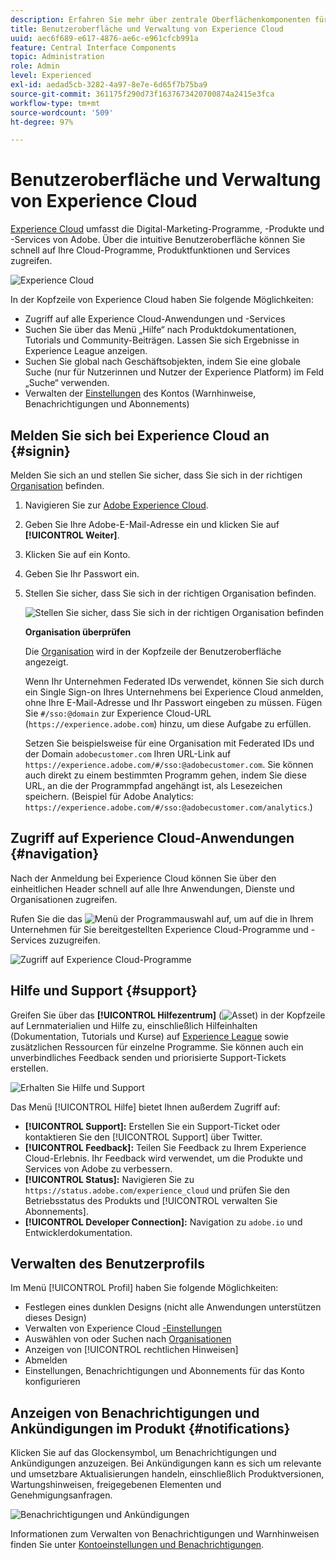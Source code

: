 ```yaml
---
description: Erfahren Sie mehr über zentrale Oberflächenkomponenten für Experience Cloud. Erhalten Sie Hilfe zur Benutzer- und Produktverwaltung in der Admin Console und aktivieren Sie Anwendungen für Experience Cloud-Services. Hier erhalten Sie Hilfe zur Zielgruppenbibliothek, zu Kundenattributen, Experience Cloud Assets und mehr.
title: Benutzeroberfläche und Verwaltung von Experience Cloud
uuid: aec6f689-e617-4876-ae6c-e961cfcb991a
feature: Central Interface Components
topic: Administration
role: Admin
level: Experienced
exl-id: aedad5cb-3282-4a97-8e7e-6d65f7b75ba9
source-git-commit: 361175f290d73f1637673420700874a2415e3fca
workflow-type: tm+mt
source-wordcount: '509'
ht-degree: 97%

---
```


# Benutzeroberfläche und Verwaltung von Experience Cloud

[Experience Cloud](https://experience.adobe.com) umfasst die Digital-Marketing-Programme, -Produkte und -Services von Adobe. Über die intuitive Benutzeroberfläche können Sie schnell auf Ihre Cloud-Programme, Produktfunktionen und Services zugreifen.

![Experience Cloud](assets/landing.png)

In der Kopfzeile von Experience Cloud haben Sie folgende Möglichkeiten:

* Zugriff auf alle Experience Cloud-Anwendungen und -Services
* Suchen Sie über das Menü „Hilfe“ nach Produktdokumentationen, Tutorials und Community-Beiträgen. Lassen Sie sich Ergebnisse in Experience League anzeigen.
* Suchen Sie global nach Geschäftsobjekten, indem Sie eine globale Suche (nur für Nutzerinnen und Nutzer der Experience Platform) im Feld „Suche“ verwenden.
* Verwalten der [Einstellungen](features/account-preferences.md) des Kontos (Warnhinweise, Benachrichtigungen und Abonnements)

## Melden Sie sich bei Experience Cloud an {#signin}

Melden Sie sich an und stellen Sie sicher, dass Sie sich in der richtigen [Organisation](administration/organizations.md) befinden.

1. Navigieren Sie zur [Adobe Experience Cloud](https://experience.adobe.com).
1. Geben Sie Ihre Adobe-E-Mail-Adresse ein und klicken Sie auf **[!UICONTROL Weiter]**.
1. Klicken Sie auf ein Konto.
1. Geben Sie Ihr Passwort ein.
1. Stellen Sie sicher, dass Sie sich in der richtigen Organisation befinden.

   ![Stellen Sie sicher, dass Sie sich in der richtigen Organisation befinden](assets/organizations-menu.png)

   **Organisation überprüfen**

   Die [Organisation](administration/organizations.md) wird in der Kopfzeile der Benutzeroberfläche angezeigt.

   Wenn Ihr Unternehmen Federated IDs verwendet, können Sie sich durch ein Single Sign-on Ihres Unternehmens bei Experience Cloud anmelden, ohne Ihre E-Mail-Adresse und Ihr Passwort eingeben zu müssen. Fügen Sie `#/sso:@domain` zur Experience Cloud-URL (`https://experience.adobe.com`) hinzu, um diese Aufgabe zu erfüllen.

   Setzen Sie beispielsweise für eine Organisation mit Federated IDs und der Domain `adobecustomer.com` Ihren URL-Link auf `https://experience.adobe.com/#/sso:@adobecustomer.com`. Sie können auch direkt zu einem bestimmten Programm gehen, indem Sie diese URL, an die der Programmpfad angehängt ist, als Lesezeichen speichern. (Beispiel für Adobe Analytics: `https://experience.adobe.com/#/sso:@adobecustomer.com/analytics`.)

## Zugriff auf Experience Cloud-Anwendungen {#navigation}

Nach der Anmeldung bei Experience Cloud können Sie über den einheitlichen Header schnell auf alle Ihre Anwendungen, Dienste und Organisationen zugreifen.

Rufen Sie die das ![Menü](assets/apps-icon.png) der Programmauswahl auf, um auf die in Ihrem Unternehmen für Sie bereitgestellten Experience Cloud-Programme und -Services zuzugreifen.

![Zugriff auf Experience Cloud-Programme](assets/platform-core-services.png)

## Hilfe und Support {#support}

Greifen Sie über das **[!UICONTROL Hilfezentrum]** (![Asset](assets/help-icon.png)) in der Kopfzeile auf Lernmaterialien und Hilfe zu, einschließlich Hilfeinhalten (Dokumentation, Tutorials und Kurse) auf [Experience League](https://experienceleague.adobe.com/de?lang=de#home) sowie zusätzlichen Ressourcen für einzelne Programme. Sie können auch ein unverbindliches Feedback senden und priorisierte Support-Tickets erstellen.

![Erhalten Sie Hilfe und Support](assets/search-menu.png)

Das Menü [!UICONTROL Hilfe] bietet Ihnen außerdem Zugriff auf:

* **[!UICONTROL Support]:** Erstellen Sie ein Support-Ticket oder kontaktieren Sie den [!UICONTROL Support] über Twitter.
* **[!UICONTROL Feedback]:** Teilen Sie Feedback zu Ihrem Experience Cloud-Erlebnis. Ihr Feedback wird verwendet, um die Produkte und Services von Adobe zu verbessern.
* **[!UICONTROL Status]:** Navigieren Sie zu `https://status.adobe.com/experience_cloud` und prüfen Sie den Betriebsstatus des Produkts und [!UICONTROL verwalten Sie Abonnements].
* **[!UICONTROL Developer Connection]:** Navigation zu `adobe.io` und Entwicklerdokumentation.

## Verwalten des Benutzerprofils

Im Menü [!UICONTROL Profil] haben Sie folgende Möglichkeiten:

* Festlegen eines dunklen Designs (nicht alle Anwendungen unterstützen dieses Design)
* Verwalten von Experience Cloud [-Einstellungen](features/account-preferences.md)
* Auswählen von oder Suchen nach [Organisationen](administration/organizations.md)
* Anzeigen von [!UICONTROL rechtlichen Hinweisen]
* Abmelden
* Einstellungen, Benachrichtigungen und Abonnements für das Konto konfigurieren

## Anzeigen von Benachrichtigungen und Ankündigungen im Produkt {#notifications}

Klicken Sie auf das Glockensymbol, um Benachrichtigungen und Ankündigungen anzuzeigen. Bei Ankündigungen kann es sich um relevante und umsetzbare Aktualisierungen handeln, einschließlich Produktversionen, Wartungshinweisen, freigegebenen Elementen und Genehmigungsanfragen.

![Benachrichtigungen und Ankündigungen](assets/notifications-menu-small.png)

Informationen zum Verwalten von Benachrichtigungen und Warnhinweisen finden Sie unter [Kontoeinstellungen und Benachrichtigungen](features/account-preferences.md).
